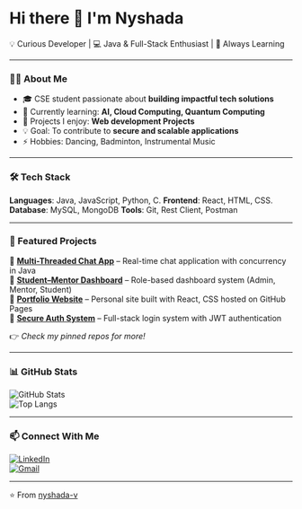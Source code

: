 # Hi there 👋 I'm Nyshada  

💡 Curious Developer | 💻 Java & Full-Stack Enthusiast | 🚀 Always Learning  

---

### 👩‍💻 About Me  
- 🎓 CSE student passionate about **building impactful tech solutions**  
- 🌱 Currently learning: **AI, Cloud Computing, Quantum Computing**  
- 🔭 Projects I enjoy: **Web development Projects**  
- 💡 Goal: To contribute to **secure and scalable applications**  
- ⚡ Hobbies: Dancing, Badminton, Instrumental Music

---

### 🛠️ Tech Stack  
**Languages**: Java, JavaScript, Python, C.
**Frontend**: React, HTML, CSS. 
**Database**: MySQL, MongoDB
**Tools**: Git, Rest Client, Postman

---

### 🚀 Featured Projects  
🔹 [**Multi-Threaded Chat App**](#) – Real-time chat application with concurrency in Java  
🔹 [**Student–Mentor Dashboard**](#) – Role-based dashboard system (Admin, Mentor, Student)  
🔹 [**Portfolio Website**](#) – Personal site built with React, CSS hosted on GitHub Pages  
🔹 [**Secure Auth System**](#) – Full-stack login system with JWT authentication  

👉 *Check my pinned repos for more!*  

---

### 📊 GitHub Stats  
![GitHub Stats](https://github-readme-stats.vercel.app/api?username=nyshada-v&show_icons=true&theme=tokyonight)  
![Top Langs](https://github-readme-stats.vercel.app/api/top-langs/?username=nyshada-v&layout=compact&theme=tokyonight)  

---

### 📫 Connect With Me  
[![LinkedIn](https://img.shields.io/badge/LinkedIn-blue?style=flat&logo=linkedin)](https://www.linkedin.com/in/nyshada-vuddanti-1204211b7)  
[![Gmail](https://img.shields.io/badge/Email-D14836?style=flat&logo=gmail&logoColor=white)](mailto:nyshada.vuddanti@gmail.com)  

---
⭐️ From [nyshada-v](https://github.com/nyshada-v)
